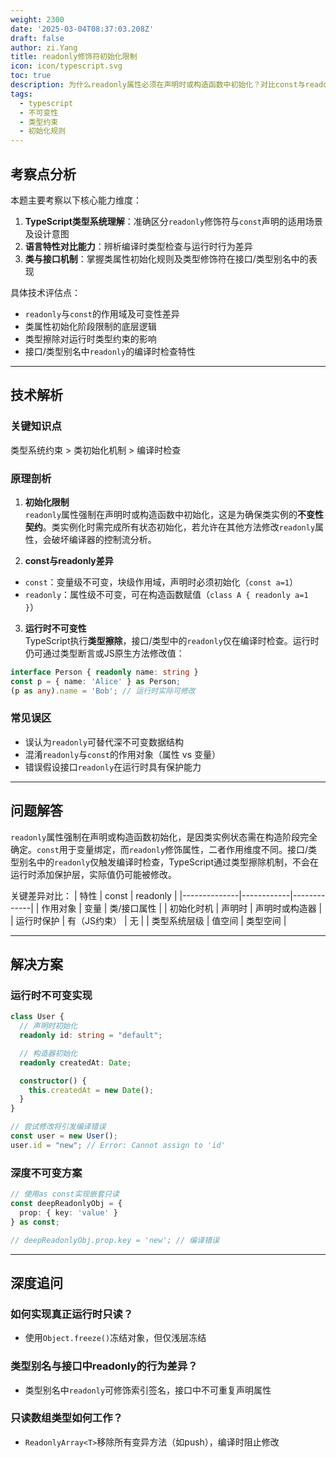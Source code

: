 ```yaml
---
weight: 2300
date: '2025-03-04T08:37:03.208Z'
draft: false
author: zi.Yang
title: readonly修饰符初始化限制
icon: icon/typescript.svg
toc: true
description: 为什么readonly属性必须在声明时或构造函数中初始化？对比const与readonly的差异，说明readonly在接口/类型别名中的运行时不可变性保障
tags:
  - typescript
  - 不可变性
  - 类型约束
  - 初始化规则
---
```


## 考察点分析

本题主要考察以下核心能力维度：
1. **TypeScript类型系统理解**：准确区分`readonly`修饰符与`const`声明的适用场景及设计意图
2. **语言特性对比能力**：辨析编译时类型检查与运行时行为差异
3. **类与接口机制**：掌握类属性初始化规则及类型修饰符在接口/类型别名中的表现

具体技术评估点：
- `readonly`与`const`的作用域及可变性差异
- 类属性初始化阶段限制的底层逻辑
- 类型擦除对运行时类型约束的影响
- 接口/类型别名中`readonly`的编译时检查特性

---

## 技术解析

### 关键知识点
类型系统约束 > 类初始化机制 > 编译时检查

### 原理剖析
1. **初始化限制**  
`readonly`属性强制在声明时或构造函数中初始化，这是为确保类实例的**不变性契约**。类实例化时需完成所有状态初始化，若允许在其他方法修改`readonly`属性，会破坏编译器的控制流分析。

2. **const与readonly差异**  
- `const`：变量级不可变，块级作用域，声明时必须初始化（`const a=1`）
- `readonly`：属性级不可变，可在构造函数赋值（`class A { readonly a=1 }`）

3. **运行时不可变性**  
TypeScript执行**类型擦除**，接口/类型中的`readonly`仅在编译时检查。运行时仍可通过类型断言或JS原生方法修改值：
```typescript
interface Person { readonly name: string }
const p = { name: 'Alice' } as Person;
(p as any).name = 'Bob'; // 运行时实际可修改
```

### 常见误区
- 误认为`readonly`可替代深不可变数据结构
- 混淆`readonly`与`const`的作用对象（属性 vs 变量）
- 错误假设接口`readonly`在运行时具有保护能力

---

## 问题解答

`readonly`属性强制在声明或构造函数初始化，是因类实例状态需在构造阶段完全确定。`const`用于变量绑定，而`readonly`修饰属性，二者作用维度不同。接口/类型别名中的`readonly`仅触发编译时检查，TypeScript通过类型擦除机制，不会在运行时添加保护层，实际值仍可能被修改。

关键差异对比：
| 特性         | const      | readonly	   |
|--------------|------------|-------------|
| 作用对象      | 变量       | 类/接口属性  |
| 初始化时机    | 声明时      | 声明时或构造器 |
| 运行时保护    | 有（JS约束） | 无          |
| 类型系统层级  | 值空间      | 类型空间      |

---

## 解决方案

### 运行时不可变实现
```typescript
class User {
  // 声明时初始化
  readonly id: string = "default";

  // 构造器初始化
  readonly createdAt: Date;

  constructor() {
    this.createdAt = new Date();
  }
}

// 尝试修改将引发编译错误
const user = new User();
user.id = "new"; // Error: Cannot assign to 'id' 
```

### 深度不可变方案
```typescript
// 使用as const实现嵌套只读
const deepReadonlyObj = {
  prop: { key: 'value' }
} as const;

// deepReadonlyObj.prop.key = 'new'; // 编译错误
```

---

## 深度追问

### 如何实现真正运行时只读？
- 使用`Object.freeze()`冻结对象，但仅浅层冻结

### 类型别名与接口中readonly的行为差异？
- 类型别名中`readonly`可修饰索引签名，接口中不可重复声明属性

### 只读数组类型如何工作？
- `ReadonlyArray<T>`移除所有变异方法（如push），编译时阻止修改